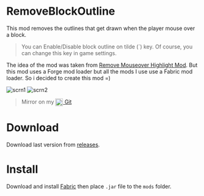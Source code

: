# RemoveBlockOutline

This mod removes the outlines that get drawn when the player mouse over a block.

> You can Enable/Disable block outline on tilde (`) key. Of course, you can change this key in game settings.

The idea of the mod was taken from [Remove Mouseover Highlight Mod](https://www.curseforge.com/minecraft/mc-mods/remove-mouseover-highlight).
But this mod uses a Forge mod loader but all the mods I use use a Fabric mod loader.
So i decided to create this mod =)

![scrn1](https://i.imgur.com/jTeW1nQ.jpg)
![scrn2](https://i.imgur.com/znVbxXC.jpg)

> Mirror on my [<img src="https://git.zeldon.ru/assets/img/logo.svg" align="center" width="20" height="20"/> Git](https://git.zeldon.ru/zeldon/RemoveBlockOutline)

# Download

Download last version from [releases](https://github.com/xzeldon/RemoveBlockOutline/releases).

# Install

Download and install [Fabric](https://fabricmc.net/use/installer/) then place `.jar` file to the `mods` folder.
